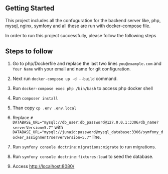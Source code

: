 ## Getting Started

This project includes all the confuguration for the backend server like, php, mysql, nginx, symfony and all these are run with docker-compose file.

In order to run this project successfully, please follow the following steps

## Steps to follow

1. Go to php/Dockerfile and replace the last two lines `you@example.com` and `Your Name` with
   your email and name for git configuration.

2. Next run `docker-compose up -d --build` command.

3. Run `docker-compose exec php /bin/bash` to access php docker shell

4. Run `composer install`

5. Than copy `cp .env .env.local`

6. Replace `# DATABASE_URL="mysql://db_user:db_password@127.0.0.1:3306/db_name?serverVersion=5.7"` with `DATABASE_URL="mysql://junaid:password@mysql_database:3306/symfony_docker_assignment?serverVersion=5.7"` line.

7. Run `symfony console doctrine:migrations:migrate` to run migrations.

8. Run `symfony console doctrine:fixtures:load` to seed the database.

9. Access [http://localhost:8080/](http://localhost:8080/)
